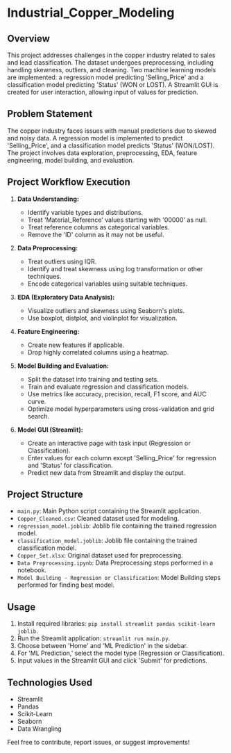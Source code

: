 # Industrial_Copper_Modeling

## Overview

This project addresses challenges in the copper industry related to sales and lead classification. The dataset undergoes preprocessing, including handling skewness, outliers, and cleaning. Two machine learning models are implemented: a regression model predicting 'Selling_Price' and a classification model predicting 'Status' (WON or LOST). A Streamlit GUI is created for user interaction, allowing input of values for prediction.

## Problem Statement

The copper industry faces issues with manual predictions due to skewed and noisy data. A regression model is implemented to predict 'Selling_Price', and a classification model predicts 'Status' (WON/LOST). The project involves data exploration, preprocessing, EDA, feature engineering, model building, and evaluation.

## Project Workflow Execution

1. **Data Understanding:**
   - Identify variable types and distributions.
   - Treat 'Material_Reference' values starting with '00000' as null.
   - Treat reference columns as categorical variables.
   - Remove the 'ID' column as it may not be useful.

2. **Data Preprocessing:**
   - Treat outliers using IQR.
   - Identify and treat skewness using log transformation or other techniques.
   - Encode categorical variables using suitable techniques.

3. **EDA (Exploratory Data Analysis):**
   - Visualize outliers and skewness using Seaborn's plots.
   - Use boxplot, distplot, and violinplot for visualization.

4. **Feature Engineering:**
   - Create new features if applicable.
   - Drop highly correlated columns using a heatmap.

5. **Model Building and Evaluation:**
   - Split the dataset into training and testing sets.
   - Train and evaluate regression and classification models.
   - Use metrics like accuracy, precision, recall, F1 score, and AUC curve.
   - Optimize model hyperparameters using cross-validation and grid search.

6. **Model GUI (Streamlit):**
   - Create an interactive page with task input (Regression or Classification).
   - Enter values for each column except 'Selling_Price' for regression and 'Status' for classification.
   - Predict new data from Streamlit and display the output.

## Project Structure

- `main.py`: Main Python script containing the Streamlit application.
- `Copper_Cleaned.csv`: Cleaned dataset used for modeling.
- `regression_model.joblib`: Joblib file containing the trained regression model.
- `classification_model.joblib`: Joblib file containing the trained classification model.
- `Copper_Set.xlsx`: Original dataset used for preprocessing.
- `Data Preprocessing.ipynb`: Data Preprocessing steps performed in a notebook.
- `Model Building - Regression or Classification`: Model Building steps performed for finding best model.

## Usage

1. Install required libraries: `pip install streamlit pandas scikit-learn joblib`.
2. Run the Streamlit application: `streamlit run main.py`.
3. Choose between 'Home' and 'ML Prediction' in the sidebar.
4. For 'ML Prediction,' select the model type (Regression or Classification).
5. Input values in the Streamlit GUI and click 'Submit' for predictions.

## Technologies Used

- Streamlit
- Pandas
- Scikit-Learn
- Seaborn
- Data Wrangling

Feel free to contribute, report issues, or suggest improvements!

